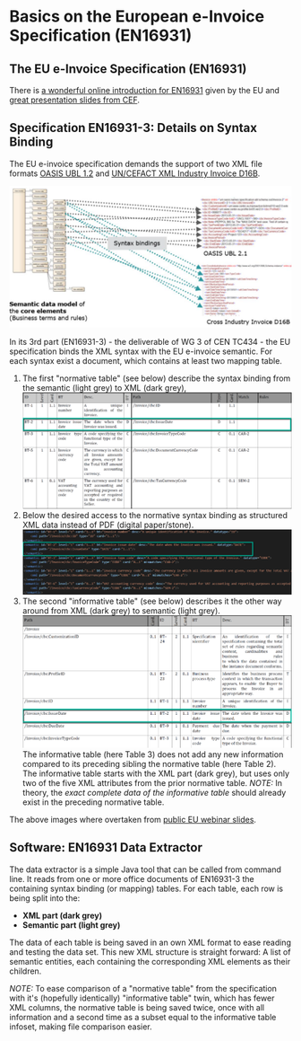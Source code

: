 # Basics on the European e-Invoice Specification (EN16931)

## The EU e-Invoice Specification (EN16931)

There is [a wonderful online introduction for EN16931](https://ec.europa.eu/cefdigital/wiki/display/CEFDIGITAL/Compliance+with+eInvoicing+standard) given by the EU and [great presentation slides from CEF](https://ec.europa.eu/cefdigital/wiki/download/attachments/59180282/CEFeInvoicingWebinar%239UnderstandingUBL_CII_v1.0.pdf?version=1&modificationDate=1520420915552&api=v2).

## Specification EN16931-3: Details on Syntax Binding

The EU e-invoice specification demands the support of two XML file formats [OASIS UBL 1.2](http://docs.oasis-open.org/ubl/UBL-2.1.html) and [UN/CEFACT XML Industry Invoice D16B](https://www.unece.org/cefact/xml_schemas/index).

![EU Syntax Binding](/docs/images/EN16931-SyntaxBinding.png)

In its 3rd part (EN16931-3) - the deliverable of WG 3 of CEN TC434 - the EU specification binds the XML syntax with the EU e-invoice semantic. For each syntax exist a document, which contains at least two mapping table.

1. The first "normative table" (see below) describe the syntax binding from the semantic (light grey) to XML (dark grey),
![Normative Syntax Binding: Semantic to XML (UBL)](/docs/images/3-2-normative-table.png)
2. Below the desired access to the normative syntax binding as structured XML data instead of PDF (digital paper/stone).
![Normative Syntax Binding (UBL) as extracted XML](/docs/images/3-2-normative-xml.png)
3. The second "informative table" (see below) describes it the other way around from XML (dark grey) to semantic (light grey).
![Informative Syntax Binding: XML to Semantic (UBL)](/docs/images/3-2-informative-table.png)
The informative table (here Table 3) does not add any new information compared to its preceding sibling the normative table (here Table 2). The informative table starts with the XML part (dark grey), but uses only two of the five XML attributes from the prior normative table.
*NOTE:* In theory, the *exact complete data of the informative table* should already exist in the preceding normative table.

The above images where overtaken from [public EU webinar slides](https://ec.europa.eu/cefdigital/wiki/download/attachments/59180282/CEFeInvoicingWebinar%239UnderstandingUBL_CII_v1.0.pdf?version=1&modificationDate=1520420915552&api=v2).

## Software: EN16931 Data Extractor

The data extractor is a simple Java tool that can be called from command line. It reads from one or more office documents of EN16931-3 the containing syntax binding (or mapping) tables.
For each table, each row is being split into the:

- __XML part (dark grey)__
- __Semantic part (light grey)__

The data of each table is being saved in an own XML format to ease reading and testing the data set.
This new XML structure is straight forward: A list of semantic entities, each containing the corresponding XML elements as their children.

*NOTE:*
To ease comparison of a "normative table" from the specification with it's (hopefully identically) "informative table" twin, which has fewer XML columns, the normative table is being saved twice, once with all information and a second time as a subset equal to the informative table infoset, making file comparison easier.

